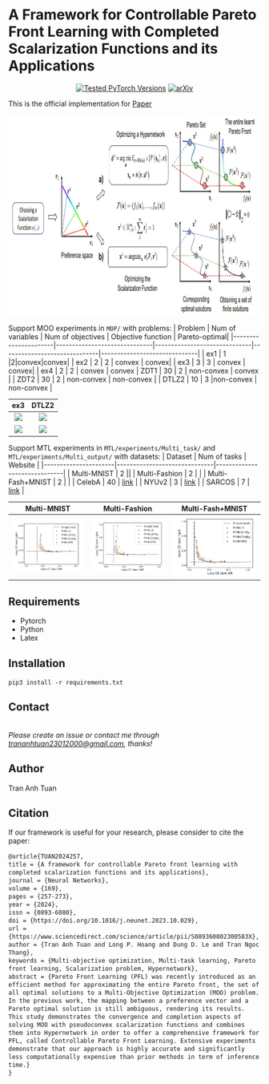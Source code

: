 # A Framework for Controllable Pareto Front Learning with Completed Scalarization Functions and its Applications

<p align="center">
  <a href="https://pytorch.org/"><img src="https://img.shields.io/badge/PyTorch-1.8 %20%7C%201.12 %20%7C%202.0-673ab7.svg" alt="Tested PyTorch Versions"></a>
  <a href="https://arxiv.org/abs/2302.12487" target="_blank"><img src="https://img.shields.io/badge/arXiv-2302.12487-009688.svg" alt="arXiv"></a>
</p>

This is the official implementation for [Paper](https://www.sciencedirect.com/science/article/abs/pii/S089360802300583X)  

<img src="src/1.jpg" alt=”Image” style="width:1200px;height:400px;">

Support MOO experiments in `MOP/` with problems:
| Problem  | Num of variables      | Num of objectives | Objective function | Pareto-optimal| 
|----------------------|------------------------------|------------------------------|------------------------------|------------------------------|
| ex1              | 1           |2|convex|convex|
| ex2               | 2       | 2 | convex | convex|
| ex3             | 3 | 3 | convex | convex|
| ex4            |    2         | 2 | convex | convex
| ZDT1        |       30      |  2  | non-convex | convex |
| ZDT2         |       30        |  2  | non-convex | non-convex |
| DTLZ2         |       10         |  3  |non-convex | non-convex |

ex3                   |  DTLZ2
:-------------------------:|:-------------------------:
![](src/train_1.gif)  |  ![](src/train_2.gif)
![](src/test1.gif)  |  ![](src/test3.gif)

Support MTL experiments in `MTL/experiments/Multi_task/` and `MTL/experiments/Multi_output/` with datasets:
| Dataset  | Num of tasks      | Website |
|----------------------|------------------------------|------------------------------|
| Multi-MNIST              | 2           ||
| Multi-Fashion               | 2       |  | 
| Multi-Fash+MNIST              | 2 |  |
| CelebA            |    40         | [link](https://mmlab.ie.cuhk.edu.hk/projects/CelebA.html) |
| NYUv2        |       3      |  [link](https://cs.nyu.edu/~silberman/datasets/nyu_depth_v2.html)  | 
| SARCOS         |       7        |  [link](http://gaussianprocess.org/gpml/data/)  | 

Multi-MNIST                   |  Multi-Fashion                 |  Multi-Fash+MNIST 
:-------------------------:|:-----------------------:|:-------------------------:
![](src/MNIST.jpg)  |  ![](src/FASHIOn.jpg) | ![](src/Fashion_Mnist.jpg)

## Requirements
- Pytorch
- Python
- Latex

## Installation
```
pip3 install -r requirements.txt
```
## Contact

[]([trananhtuan23012000@gmail.com](https://github.com/tuantran23012000))  
*Please create an issue or contact me through trananhtuan23012000@gmail.com, thanks!*

## Author

Tran Anh Tuan

## Citation
If our framework is useful for your research, please consider to cite the paper:
```
@article{TUAN2024257,
title = {A framework for controllable Pareto front learning with completed scalarization functions and its applications},
journal = {Neural Networks},
volume = {169},
pages = {257-273},
year = {2024},
issn = {0893-6080},
doi = {https://doi.org/10.1016/j.neunet.2023.10.029},
url = {https://www.sciencedirect.com/science/article/pii/S089360802300583X},
author = {Tran Anh Tuan and Long P. Hoang and Dung D. Le and Tran Ngoc Thang},
keywords = {Multi-objective optimization, Multi-task learning, Pareto front learning, Scalarization problem, Hypernetwork},
abstract = {Pareto Front Learning (PFL) was recently introduced as an efficient method for approximating the entire Pareto front, the set of all optimal solutions to a Multi-Objective Optimization (MOO) problem. In the previous work, the mapping between a preference vector and a Pareto optimal solution is still ambiguous, rendering its results. This study demonstrates the convergence and completion aspects of solving MOO with pseudoconvex scalarization functions and combines them into Hypernetwork in order to offer a comprehensive framework for PFL, called Controllable Pareto Front Learning. Extensive experiments demonstrate that our approach is highly accurate and significantly less computationally expensive than prior methods in term of inference time.}
}
```
